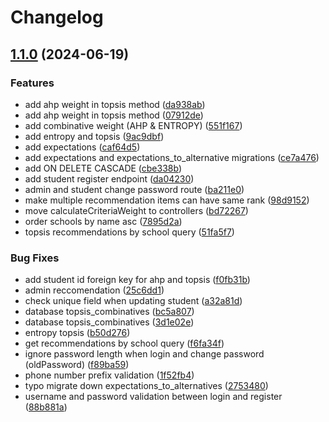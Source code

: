 # Changelog

## [1.1.0](https://github.com/albugowy15/api-double-track/compare/v1.0.0...v1.1.0) (2024-06-19)


### Features

* add ahp weight in topsis method ([da938ab](https://github.com/albugowy15/api-double-track/commit/da938abd117fa4dec737a3130655987230b6ac5a))
* add ahp weight in topsis method ([07912de](https://github.com/albugowy15/api-double-track/commit/07912dec465c77227ff24251df3699b316756557))
* add combinative weight (AHP & ENTROPY) ([551f167](https://github.com/albugowy15/api-double-track/commit/551f167144f5c67d73a461b44c7ac3e31b3c0b18))
* add entropy and topsis ([9ac9dbf](https://github.com/albugowy15/api-double-track/commit/9ac9dbfdbf6835c436e14b24284455162d0df18f))
* add expectations ([caf64d5](https://github.com/albugowy15/api-double-track/commit/caf64d54cdc5307bd1963e277f191d10fcf57878))
* add expectations and expectations_to_alternative migrations ([ce7a476](https://github.com/albugowy15/api-double-track/commit/ce7a476a7eb930b9a4ba2d3fde44f2fea73e2ee4))
* add ON DELETE CASCADE ([cbe338b](https://github.com/albugowy15/api-double-track/commit/cbe338b9d54c1c9eaf65e0e4b7607d1cbffc8b34))
* add student register endpoint ([da04230](https://github.com/albugowy15/api-double-track/commit/da04230731daa482c50cacd719df1b0bee88d7d7))
* admin and student change password route ([ba211e0](https://github.com/albugowy15/api-double-track/commit/ba211e003eea762f5d75d57471f135a740863e7c))
* make multiple recommendation items can have same rank ([98d9152](https://github.com/albugowy15/api-double-track/commit/98d9152299cf4f5850e91998fbca6631d87b03a5))
* move calculateCriteriaWeight to controllers ([bd72267](https://github.com/albugowy15/api-double-track/commit/bd722672c0331c9a5a40669b5d8d42077915fc46))
* order schools by name asc ([7895d2a](https://github.com/albugowy15/api-double-track/commit/7895d2a3bf64a746106668647ada861bc208fbdd))
* topsis recommendations by school query ([51fa5f7](https://github.com/albugowy15/api-double-track/commit/51fa5f72e0e3868d29c84876a7ffb978c9822b4c))


### Bug Fixes

* add student id foreign key for ahp and topsis ([f0fb31b](https://github.com/albugowy15/api-double-track/commit/f0fb31b199fea372a7c71bc8a896c99b886a9ed2))
* admin reccomendation ([25c6dd1](https://github.com/albugowy15/api-double-track/commit/25c6dd1282fa6c55b5828d7aeb850cdee73c6341))
* check unique field when updating student ([a32a81d](https://github.com/albugowy15/api-double-track/commit/a32a81dcdfb252e756219e4cb4f224f6650ffc58))
* database topsis_combinatives ([bc5a807](https://github.com/albugowy15/api-double-track/commit/bc5a807ea0549e0bc3a7209e4180b01c1ef94ce4))
* database topsis_combinatives ([3d1e02e](https://github.com/albugowy15/api-double-track/commit/3d1e02e6a75d9d4442cc2184bc71c681b26b6d4f))
* entropy topsis ([b50d276](https://github.com/albugowy15/api-double-track/commit/b50d2765be0b79175dcb8d0dbd007fbc6b625725))
* get recommendations by school query ([f6fa34f](https://github.com/albugowy15/api-double-track/commit/f6fa34f3603ed3aecda4d08326df7a24b20695b2))
* ignore password length when login and change password (oldPassword) ([f89ba59](https://github.com/albugowy15/api-double-track/commit/f89ba5983742cf6980543ec643d440501c24aa37))
* phone number prefix validation ([1f52fb4](https://github.com/albugowy15/api-double-track/commit/1f52fb4806c97bce5bf2bfa5053cfe128c681df1))
* typo migrate down expectations_to_alternatives ([2753480](https://github.com/albugowy15/api-double-track/commit/27534807fd7142fde6e103f03b7dc5582815ee59))
* username and password validation between login and register ([88b881a](https://github.com/albugowy15/api-double-track/commit/88b881af8b0d185f1a33d2f9519c5ddf8cd90442))
